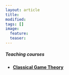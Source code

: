 ```yaml
---
layout: article
title:
modified:
tags: []
image:
  feature:
  teaser:
---
```


<h5>Teaching courses</h5>

<ul>
<li><b><a href="{{ domain }}/teaching/classical_game_theory/">Classical Game Theory</a></b></li>
</ul>